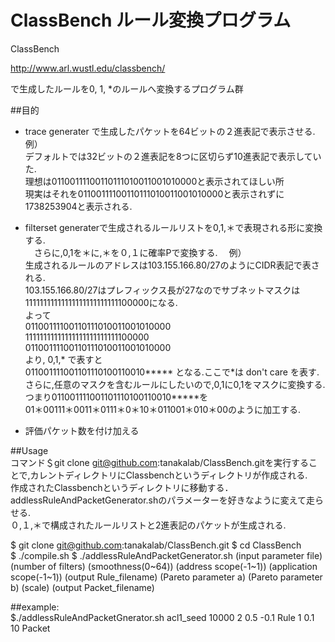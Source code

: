 # ClassBench ルール変換プログラム

ClassBench 

http://www.arl.wustl.edu/classbench/ 

で生成したルールを0, 1, *のルールへ変換するプログラム群

##目的
* trace generater で生成したパケットを64ビットの２進表記で表示させる.　     
例）  
 デフォルトでは32ビットの２進表記を8つに区切らず10進表記で表示していた.  
 理想は01100111100110111010011001010000と表示されてほしい所  
 現実はそれを01100111100110111010011001010000と表示されずに1738253904と表示される.　　

* filterset generaterで生成されるルールリストを0,1,＊で表現される形に変換する.   
 　さらに,0,1を＊に,＊を０,１に確率Pで変換する.
　例）  
   生成されるルールのアドレスは103.155.166.80/27のようにCIDR表記で表される.  
   103.155.166.80/27はプレフィックス長が27なのでサブネットマスクは11111111111111111111111111100000になる.  
   よって  
     01100111100110111010011001010000  
     11111111111111111111111111100000  
     01100111100110111010011001010000  
   より,
   0,1,* で表すと  
      011001111001101110100110010*****
   となる.ここで*は don't care を表す.  
   さらに,任意のマスクを含むルールにしたいので,0,1に0,1をマスクに変換する.
   つまり011001111001101110100110010*****を  
   01＊00111＊0011＊0111＊0＊10＊011001＊010＊00のように加工する.  
*  評価パケット数を付け加える  　

##Usage   
コマンド＄git clone git@github.com:tanakalab/ClassBench.gitを実行することで,カレントディレクトリにClassbenchというディレクトリが作成される.  
作成されたClassbenchというディレクトリに移動する．  
addlessRuleAndPacketGenerator.shのパラメーターを好きなように変えて走らせる.    
０,１,＊で構成されたルールリストと2進表記のパケットが生成される.   

$ git clone git@github.com:tanakalab/ClassBench.git
$ cd ClassBench  
$ ./compile.sh
$ ./addlessRuleAndPacketGenerator.sh  (input parameter file) (number of filters) (smoothness(0~64)) (address scope(-1~1)) (application scope(-1~1)) (output Rule_filename) (Pareto parameter a) (Pareto parameter b) (scale) (output Packet_filename)

##example:  
$./addlessRuleAndPacketGnerator.sh acl1_seed 10000 2 0.5 -0.1 Rule 1 0.1 10 Packet
